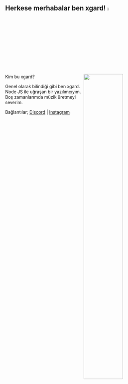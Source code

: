 <h2>Herkese merhabalar ben xgard! <img src="https://media.giphy.com/media/Q7LHmoFwVP6Yc1swZs/giphy.gif" style="height: 5%; cursor: default;"></h2>

<img width="50%" align="right" src="https://github-readme-stats.vercel.app/api?username=xgardc&show_icons=true&hide_title=true&theme=merko">

Kim bu xgard?

Genel olarak bilindiği gibi ben xgard. Node JS ile uğraşan bir yazılımcıyım. Boş zamanlarımda müzik üretmeyi severim.

Bağlantılar;
[Discord](https://discord.com/users/789173991171817524) | [Instagram](https://www.instagram.com/xbarisc/)
